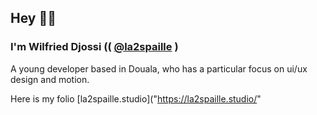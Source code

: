## Hey 👋🏾
### I'm Wilfried Djossi (( <a href="https://twitter.com/la2spaille" target="_blank">@la2spaille</a> )
A young developer based in Douala, who has a particular focus on ui/ux design and motion.

Here is my folio [la2spaille.studio]("https://la2spaille.studio/"
<!--
**la2spaille/la2spaille** is a ✨ _special_ ✨ repository because its `README.md` (this file) appears on your GitHub profile.

Here are some ideas to get you started:

- 🔭 I’m currently working on ...
- 🌱 I’m currently learning ...
- 👯 I’m looking to collaborate on ...
- 🤔 I’m looking for help with ...
- 💬 Ask me about ...
- 📫 How to reach me: ...
- 😄 Pronouns: ...
- ⚡ Fun fact: ...
-->
